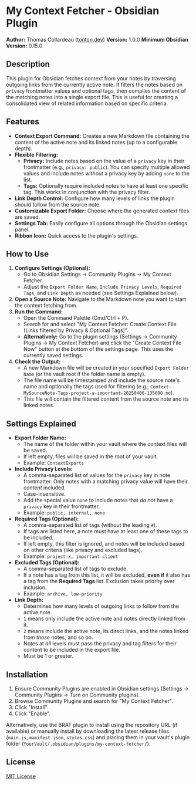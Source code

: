 # My Context Fetcher - Obsidian Plugin

**Author:** Thomas Collardeau ([tonton.dev](https://tonton.dev))
**Version:** 1.0.0
**Minimum Obsidian Version:** 0.15.0

## Description

This plugin for Obsidian fetches context from your notes by traversing outgoing links from the currently active note. It filters the notes based on `privacy` frontmatter values and optional tags, then compiles the content of the matching notes into a single export file. This is useful for creating a consolidated view of related information based on specific criteria.

## Features

-   **Context Export Command:** Creates a new Markdown file containing the content of the active note and its linked notes (up to a configurable depth).
-   **Flexible Filtering:**
    -   **Privacy:** Include notes based on the value of a `privacy` key in their frontmatter (e.g., `privacy: public`). You can specify multiple allowed values and include notes _without_ a privacy key by adding `none` to the list.
    -   **Tags:** Optionally require included notes to have at least one specific tag. This works in conjunction with the privacy filter.
-   **Link Depth Control:** Configure how many levels of links the plugin should follow from the source note.
-   **Customizable Export Folder:** Choose where the generated context files are saved.
-   **Settings Tab:** Easily configure all options through the Obsidian settings panel.
-   **Ribbon Icon:** Quick access to the plugin's settings.

## How to Use

1.  **Configure Settings (Optional):**
    -   Go to Obsidian Settings -> Community Plugins -> My Context Fetcher.
    -   Adjust the `Export Folder Name`, `Include Privacy Levels`, `Required Tags`, and `Link Depth` as needed (see Settings Explained below).
2.  **Open a Source Note:** Navigate to the Markdown note you want to start the context fetching from.
3.  **Run the Command:**
    -   Open the Command Palette (Cmd/Ctrl + P).
    -   Search for and select "My Context Fetcher: Create Context File (Links filtered by Privacy & Optional Tags)".
    -   **Alternatively:** Go to the plugin settings (Settings -> Community Plugins -> My Context Fetcher) and click the "Create Context File Now" button at the bottom of the settings page. This uses the currently saved settings.
4.  **Check the Output:**
    -   A new Markdown file will be created in your specified `Export Folder Name` (or the vault root if the folder name is empty).
    -   The file name will be timestamped and include the source note's name and optionally the tags used for filtering (e.g., `Context-MySourceNote-Tags-project-a-important-20250406-135600.md`).
    -   This file will contain the filtered content from the source note and its linked notes.

## Settings Explained

-   **Export Folder Name:**
    -   The name of the folder within your vault where the context files will be saved.
    -   If left empty, files will be saved in the root of your vault.
    -   Example: `ContextExports`
-   **Include Privacy Levels:**
    -   A comma-separated list of values for the `privacy` key in note frontmatter. Only notes with a matching privacy value will have their _content_ included.
    -   Case-insensitive.
    -   Add the special value `none` to include notes that _do not_ have a `privacy` key in their frontmatter.
    -   Example: `public, internal, none`
-   **Required Tags (Optional):**
    -   A comma-separated list of tags (without the leading `#`).
    -   If tags are listed here, a note must have at least one of these tags to be included.
    -   If left empty, this filter is ignored, and notes will be included based on other criteria (like privacy and excluded tags).
    -   Example: `project-x, important-client`
-   **Excluded Tags (Optional):**
    -   A comma-separated list of tags to exclude.
    -   If a note has a tag from this list, it will be excluded, **even if** it also has a tag from the **Required Tags** list. Exclusion takes priority over inclusion.
    -   Example: `archive, low-priority`
-   **Link Depth:**
    -   Determines how many levels of outgoing links to follow from the active note.
    -   `1` means only include the active note and notes directly linked from it.
    -   `2` means include the active note, its direct links, and the notes linked from _those_ notes, and so on.
    -   Notes at _all_ levels must pass the privacy and tag filters for their content to be included in the export file.
    -   Must be 1 or greater.

## Installation

1.  Ensure Community Plugins are enabled in Obsidian settings (Settings -> Community Plugins -> Turn on Community plugins).
2.  Browse Community Plugins and search for "My Context Fetcher".
3.  Click "Install".
4.  Click "Enable".

Alternatively, use the BRAT plugin to install using the repository URL (if available) or manually install by downloading the latest release files (`main.js`, `manifest.json`, `styles.css`) and placing them in your vault's plugin folder (`YourVault/.obsidian/plugins/my-context-fetcher/`).

## License

[MIT License](LICENSE)
